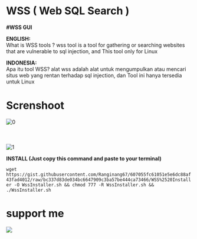 # WSS ( Web SQL Search )

**#WSS GUI**<br/>

**ENGLISH:**<br/>
What is WSS tools ? wss tool is a tool for gathering or searching websites that are vulnerable to sql injection, and This tool only for Linux<br/>

**INDONESIA:**<br/>
Apa itu tool WSS? alat wss adalah alat untuk mengumpulkan atau mencari situs web yang rentan terhadap sql injection, dan Tool ini hanya tersedia untuk Linux

# Screnshoot

![0](https://github.com/Ranginang67/WSS/blob/master/ex/1.png)
<br/><br/><br/><br/>
![1](https://github.com/Ranginang67/WSS/blob/master/ex/2.png)

**INSTALL (Just copy this command and paste to your terminal)**

`wget https://gist.githubusercontent.com/Ranginang67/607055fc61051e5e6dc88af43fad4012/raw/bc337d83de034bc6647909c3ba57be444ca73466/WSS%2520Installer -O WssInstaller.sh && chmod 777 -R WssInstaller.sh && ./WssInstaller.sh`


# support me
<a href="https://www.youtube.com/channel/UCNMD5U02GFeWLqmrl_XSPGQ"><img src="https://img.shields.io/badge/subcribe-YouTube-red.svg">
